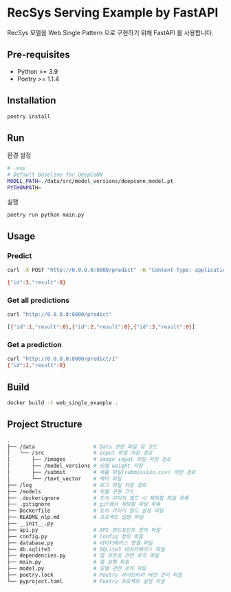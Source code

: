 # RecSys Serving Example by FastAPI
RecSys 모델을 Web Single Pattern 으로 구현하기 위해 FastAPI 를 사용합니다.

## Pre-requisites

- Python >= 3.9
- Poetry >= 1.1.4

## Installation

```bash
poetry install
```

## Run
환경 설정
```bash
# .env 
# Default Baseline for DeepCoNN
MODEL_PATH=./data/src/model_versions/deepconn_model.pt
PYTHONPATH=
```
실행
```bash
poetry run python main.py
```

## Usage

### Predict

```bash
curl -X POST "http://0.0.0.0:8000/predict" -H "Content-Type: application/json" -d '{"features": [5.1, 3.5, 1.4, 0.2]}'

{"id":3,"result":0}
```

### Get all predictions

```bash
curl "http://0.0.0.0:8000/predict"

[{"id":1,"result":0},{"id":2,"result":0},{"id":3,"result":0}]
```

### Get a prediction

```bash
curl "http://0.0.0.0:8000/predict/1"
{"id":1,"result":0}
```

## Build

```bash
docker build -t web_single_example .
```

## Project Structure

```bash
.
├── /data                   # Data 관련 파일 및 코드
│   └── /src                # input 파일 저장 경로
│       ├── /images         # image input 파일 저장 경로
│       ├── /model_versions # 모델 weight 저장
│       ├── /submit         # 제출 파일(submission.csv) 저장 경로
│       └── /text_vector    # 벡터 파일
├── /log                    # 로그 파일 저장 경로
├── /models                 # 모델 구현 코드
├── .dockerignore           # 도커 이미지 빌드 시 제외할 파일 목록
├── .gitignore              # git에서 제외할 파일 목록
├── Dockerfile              # 도커 이미지 빌드 설정 파일
├── README_nlp.md           # 프로젝트 설명 파일
├── __init__.py
├── api.py                  # API 엔드포인트 정의 파일
├── config.py               # Config 정의 파일
├── database.py             # 데이터베이스 연결 파일
├── db.sqlite3              # SQLite3 데이터베이스 파일
├── dependencies.py         # 앱 의존성 관련 로직 파일
├── main.py                 # 앱 실행 파일
├── model.py                # 모델 관련 로직 파일
├── poetry.lock             # Poetry 라이브러리 버전 관리 파일
└── pyproject.toml          # Poetry 프로젝트 설정 파일
```